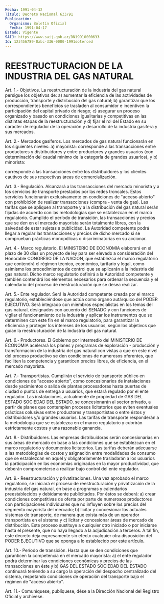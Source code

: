 ```yaml
---
Fecha: 1991-04-12
Título: Decreto Nacional 633/91
Publicación:
  Organismo: Boletín Oficial
  Fecha: 1991-04-17
Estado: Vigente
SAIJ: https://www.saij.gob.ar/DN19910000633
Id: 123456789-0abc-336-0000-1991soterced
---
```

# REESTRUCTURACION DE LA INDUSTRIA DEL GAS NATURAL

<a id="1"></a>
Art. 1.- Objetivos. La reestructuración de la industria del gas natural  persigue  los  objetivos  de: a) aumentar la eficiencia de las actividades de producción, transporte  y  distribución  del gas natural;  b)  garantizar  que  los  correspondientes  beneficios se trasladen  al consumidor e incentiven la participación del  capital privado de riesgo;  c)  asegurar  un proceso organizado y basado en condiciones igualitarias y competitivas  en las distintas etapas de la reestructuración y d) fijar el rol del  Estado en su carácter de regulador de la operación y desarrollo de la  industria  gasífera y sus mercados.

<a id="2"></a>
Art.  2.-  Mercados  gasíferos.  Los  mercados  de gas natural funcionarán en los siguientes niveles: a) mayorista: corresponde  a las  transacciones  entre  productores  y  distribuidores  y  entre productores  y  grandes  usuarios  (con  determinación  del  caudal mínimo  de  la  categoría  de  grandes  usuarios),  y b) minorista:

corresponde  a  las  transacciones entre los distribuidores  y  los clientes cautivos de sus  respectivas  áreas  de  comercialización.

<a id="3"></a>
Art. 3.- Regulación. Alcanzará a las transacciones del mercado minorista  y  a los servicios de transporte prestados por las redes troncales.  Estos    servicios    funcionarán    exclusivamente  en condiciones  de  "acceso  abierto"  con  prohibición  de   realizar transacciones  (compra - venta de gas). Las tarifas que se apliquen al transporte y  a la distribución del gas natural serán fijadas de acuerdo  con  las metodologías  que  se  establezcan  en  el  marco regulatorio. Cumplido  el  período de transición, las transacciones y  precios  que  se den en el mercado  mayorista  serán  totalmente libres,  con  la  salvedad   de  estar  sujetas  a  publicidad.  La Autoridad competente podrá llegar  a  regular  las  transacciones y precios  de dicho mercado si se comprueban prácticas monopólicas  o discriminatorias en su accionar.

<a id="4"></a>
Art. 4.- Marco regulatorio. El MINISTERIO DE ECONOMIA elaborará en el  plazo  de  30  días  un  proyecto  de ley para ser elevado a consideración del Honorable CONGRESO DE LA  NACION,  que establezca el  marco regulatorio que contendrá el régimen técnico,  económico, tarifario  y legal, como asimismo los procedimientos de control que se  aplicarán    a  la  industria  del  gas  natural.  Dicho  marco regulatorio definirá  a la Autoridad competente y también contendrá los elementos necesarios  para ordenar la secuencia y el calendario del proceso de reestructuración que se desea realizar.

<a id="5"></a>
Art.  5.-  Ente regulador. Será la Autoridad competente creada por el marco regulatorio,  estableciéndose  que  actúa  como órgano autárquico   del  PODER  EJECUTIVO.  Será  integrado  con  miembros especialistas  en los temas del gas natural, designados con acuerdo del SENADO y con  funciones  de  vigilar  el  funcionamiento  de la industria  y  aplicar  los  instrumentos que se determinen con este fin  en  el marco regulatorio,  para  garantizar  la  eficiencia  y proteger los  intereses  de  los  usuarios, según los objetivos que guían  la  reestructuración  de  la  industria   del  gas  natural.

<a id="6"></a>
Art. 6.- Productores. El Gobierno por intermedio del MINISTERIO DE ECONOMIA  acelerará  los  planes  y  programas  de exploración - producción  y  transformación de la industria del gas  natural  con vistas  a  que  en   este  nivel  del  proceso  productivo  se  den condiciones de numerosos  oferentes, que faciliten la competencia y garanticen precios libres,  de eficiencia, en el mercado mayorista.

<a id="7"></a>
Art.  7.-  Transportistas. Cumplirán el servicio de transporte público en condiciones  de "acceso abierto", como concesionarios de instalaciones desde yacimientos  o  salida  de plantas procesadoras hasta puertas de ciudad o puntos de entrega a  usuarios, que estará regulado por el ente regulador. Las instalaciones,  actualmente  de propiedad  de  GAS DEL ESTADO SOCIEDAD DEL ESTADO, se concesionarán al sector privado,  a  partir  de  planes  que  contemplen procesos licitatorios  que  eviten  eventuales  prácticas  colusivas   entre productores  y  transportistas  o  entre éstos y distribuidores y/o grandes  usuarios.  Las  tarifas  de transporte  responderán  a  la metodología que se establezca en el  marco  regulatorio  y cubrirán estrictamente costos y una razonable ganancia.

<a id="8"></a>
Art.  8.-  Distribuidores.  Las  empresas distribuidoras serán concesionarias en sus áreas de mercado  en  base  a las condiciones que se establezcan en el marco regulatorio y documentos licitatorios.  Las tarifas deberán adecuarse a las metodologías  de costos y asignación entre modalidades de consumo que se establezcan en aquél  y obligatoriamente trasladarán a los usuarios la  participación  en  las    economías   originadas  en  la  mayor productividad, que deberán comprometerse a  realizar  bajo  control del ente regulador.

<a id="9"></a>
Art.  9.- Reestructuración y privatizaciones. Una vez aprobado el marco regulatorio,  se iniciará el proceso de reestructuración y privatización de la industria  del gas natural, en base a programas y  calendarios  preestablecidos  y  debidamente  publicitados.  Por éstos se deberá: a) crear condiciones  competitivas  de  oferta por parte  de  numerosos  productores  con participaciones individuales que  no  influyen  sobre  los precios del  segmento  mayorista  del mercado;  b)  licitar  y  concesionar   los  actuales  sistemas  de transporte, de manera que exista más de  un  operador transportista en  el  sistema  y  c) licitar y concesionar áreas  de  mercado  de distribución. Este proceso  sustituye  a  cualquier otro iniciado o por  iniciarse  hasta  el  presente,  que  no  haya  llegado  a  la adjudicación a terceros. A tal fin, este decreto  deja expresamente sin  efecto cualquier otra disposición del PODER EJECUTIVO  que  se oponga a lo establecido por este artículo.

<a id="10"></a>
Art.  10.- Período de transición. Hasta que se den condiciones que garanticen  la  competencia en el mercado mayorista: a) el ente regulador podrá determinar  las condiciones económicas y precios de las transacciones en éste y b)  GAS  DEL ESTADO SOCIEDAD DEL ESTADO continuará  teniendo  a  su  cargo  la  operación    del   despacho centralizado  del sistema, respetando condiciones de operación  del transporte bajo el régimen de "acceso abierto".

<a id="11"></a>
Art. 11.- Comuníquese, publíquese, dése a la Dirección Nacional del Registro Oficial y archívese.